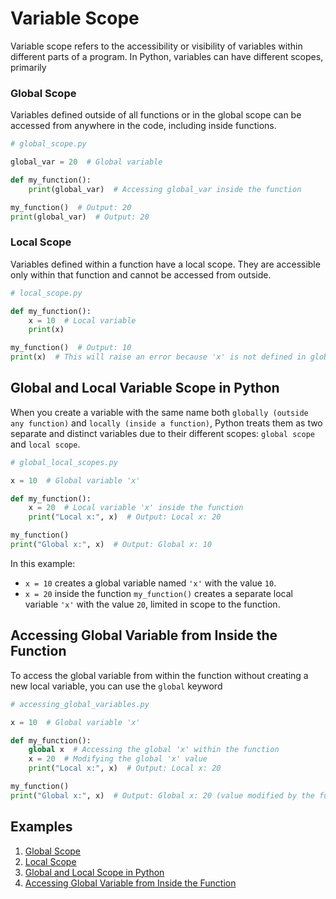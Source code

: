 # Variable Scope

Variable scope refers to the accessibility or visibility of variables within different parts of a program. In Python, variables can have different scopes, primarily

### Global Scope

Variables defined outside of all functions or in the global scope can be accessed from anywhere in the code, including inside functions.

```python
# global_scope.py

global_var = 20  # Global variable

def my_function():
    print(global_var)  # Accessing global_var inside the function

my_function()  # Output: 20
print(global_var)  # Output: 20
```

### Local Scope

Variables defined within a function have a local scope. They are accessible only within that function and cannot be accessed from outside.

```python
# local_scope.py

def my_function():
    x = 10  # Local variable
    print(x)

my_function()  # Output: 10
print(x)  # This will raise an error because 'x' is not defined in global scope
```

## Global and Local Variable Scope in Python

When you create a variable with the same name both `globally (outside any function)` and `locally (inside a function)`, Python treats them as two separate and distinct variables due to their different scopes: `global scope` and `local scope`.

```python
# global_local_scopes.py

x = 10  # Global variable 'x'

def my_function():
    x = 20  # Local variable 'x' inside the function
    print("Local x:", x)  # Output: Local x: 20

my_function()
print("Global x:", x)  # Output: Global x: 10
```

In this example:

- `x = 10` creates a global variable named `'x'` with the value `10`.
- `x = 20` inside the function `my_function()` creates a separate local variable `'x'` with the value `20`, limited in scope to the function.

## Accessing Global Variable from Inside the Function

To access the global variable from within the function without creating a new local variable, you can use the `global` keyword

```python
# accessing_global_variables.py

x = 10  # Global variable 'x'

def my_function():
    global x  # Accessing the global 'x' within the function
    x = 20  # Modifying the global 'x' value
    print("Local x:", x)  # Output: Local x: 20

my_function()
print("Global x:", x)  # Output: Global x: 20 (value modified by the function)
```

## Examples

1. [Global Scope](global_scope.py)
2. [Local Scope](local_scope.py)
3. [Global and Local Scope in Python](global_local_scopes.py)
4. [Accessing Global Variable from Inside the Function](accessing_global_variables.py)
